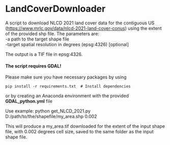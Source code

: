 # LandCoverDownloader
A script to download NLCD 2021 land cover data for the contiguous US (https://www.mrlc.gov/data/nlcd-2021-land-cover-conus) using the extent of the provided shp file.
The parameters are:   
  -a path to the target shape file    
  -target spatial resolution in degrees (epsg:4326) [optional]   

The output is a TIF file in epsg:4326.


#### The script requires GDAL!

Please make sure you have necessary packages by using
```
pip install -r requirements.txt  # Install dependencies
```
or by creating an Anaconda environment with the provided **GDAL_python.yml** file

Use example:
python get_NLCD_2021.py D:/path/to/the/shapefile/my_area.shp 0.002

This will produce a my_area.tif downloaded for the extent of the input shape file, with 0.002 degrees cell size, saved to the same folder as the input shape file.
